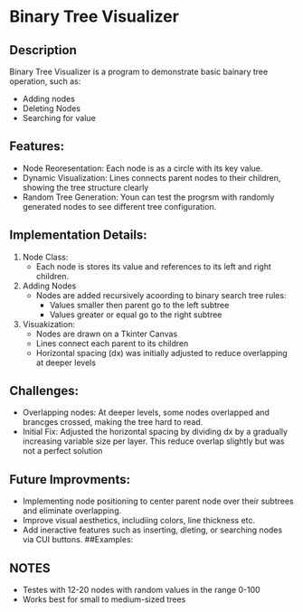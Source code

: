 # Binary Tree Visualizer
## Description
Binary Tree Visualizer is a program to demonstrate basic bainary tree operation, such as:
 * Adding nodes
 * Deleting Nodes
 * Searching for value

## Features:
 + Node Reoresentation: Each node is as a circle with its key value.
 + Dynamic Visualization: Lines connects parent nodes to their children, showing the tree structure clearly
 + Random Tree Generation: Youn can test the progrsm with randomly generated nodes to see different tree configuration.
## Implementation Details:
1. Node Class:
    * Each node is stores its value and references to its left and right children.
2. Adding Nodes
    * Nodes are added recursively acoording to binary search tree rules:
        * Values smaller then parent go to the left subtree
        * Values greater or equal go to the right subtree
3. Visuakization:
    * Nodes are drawn on a Tkinter Canvas
    * Lines connect each parent to its children
    * Horizontal spacing (dx) was initially adjusted to reduce overlapping at deeper levels
## Challenges:
* Overlapping nodes: At deeper levels, some nodes overlapped and brancges crossed, making the tree hard to read.
* Initial Fix: Adjusted the horizontal spacing  by dividing dx by a gradually increasing variable size per layer. This reduce overlap slightly but was not a perfect solution
## Future Improvments:
* Implementing node positioning to center parent node over their subtrees and eliminate overlapping.
* Improve visual aesthetics, includiing colors, line thickness etc.
* Add ineractive features such as inserting, dleting, or searching nodes via CUI buttons.
##Examples:
## NOTES
* Testes with 12-20 nodes with random values in the range 0-100
* Works best for small to medium-sized trees 

